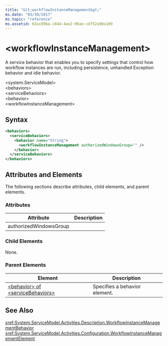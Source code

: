 ```yaml
---
title: "&lt;workflowInstanceManagement&gt;"
ms.date: "03/30/2017"
ms.topic: "reference"
ms.assetid: 63ac89ba-c844-4ae2-96ae-cd752a90a109
---
```

# &lt;workflowInstanceManagement&gt;
A service behavior that enables you to specify settings that control how workflow instances are run, including persistence, unhandled Exception behavior and idle behavior.  

\<system.ServiceModel>  
\<behaviors>  
\<serviceBehaviors>  
\<behavior>  
\<workflowInstanceManagement>  

## Syntax  

```xml  
<behaviors>
  <serviceBehaviors>
    <behavior name="String">
      <workflowInstanceManagement authorizedWindowsGroup="" />
    </behavior>
  </serviceBehaviors>
</behaviors>  
```  

## Attributes and Elements  
 The following sections describe attributes, child elements, and parent elements.  

### Attributes  


|Attribute|Description|  
|---------------|-----------------|  
|authorizedWindowsGroup||  

### Child Elements  
 None.  

### Parent Elements  


|Element|Description|  
|-------------|-----------------|  
|[\<behavior> of \<serviceBehaviors>](../../../../../docs/framework/configure-apps/file-schema/windows-workflow-foundation/behavior-of-servicebehaviors-of-workflow.md)|Specifies a behavior element.|  

## See Also  
 <xref:System.ServiceModel.Activities.Description.WorkflowInstanceManagementBehavior>  
 <xref:System.ServiceModel.Activities.Configuration.WorkflowInstanceManagementElement>

